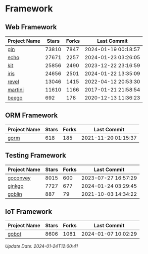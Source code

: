 # Framework

## Web Framework
| Project Name | Stars | Forks | Last Commit |
| ------------ | ----- | ----- | ----------- |
| [gin](https://github.com/gin-gonic/gin) | 73810 | 7847 | 2024-01-19 00:18:57 |
| [echo](https://github.com/labstack/echo) | 27671 | 2257 | 2024-01-23 03:26:05 |
| [kit](https://github.com/go-kit/kit) | 25856 | 2490 | 2023-12-22 23:16:59 |
| [iris](https://github.com/kataras/iris) | 24656 | 2501 | 2024-01-22 13:35:09 |
| [revel](https://github.com/revel/revel) | 13046 | 1415 | 2022-04-12 20:53:30 |
| [martini](https://github.com/go-martini/martini) | 11610 | 1166 | 2017-01-21 21:58:54 |
| [beego](https://github.com/astaxie/beego) | 692 | 178 | 2020-12-13 11:36:23 |

## ORM Framework
| Project Name | Stars | Forks | Last Commit |
| ------------ | ----- | ----- | ----------- |
| [gorm](https://github.com/jinzhu/gorm) | 618 | 185 | 2021-11-20 01:15:37 |

## Testing Framework
| Project Name | Stars | Forks | Last Commit |
| ------------ | ----- | ----- | ----------- |
| [goconvey](https://github.com/smartystreets/goconvey) | 8015 | 600 | 2023-07-27 16:57:29 |
| [ginkgo](https://github.com/onsi/ginkgo) | 7727 | 677 | 2024-01-24 03:29:45 |
| [goblin](https://github.com/franela/goblin) | 887 | 79 | 2021-10-03 14:34:22 |

## IoT Framework
| Project Name | Stars | Forks | Last Commit |
| ------------ | ----- | ----- | ----------- |
| [gobot](https://github.com/hybridgroup/gobot) | 8606 | 1081 | 2024-01-07 10:02:29 |

*Update Date: 2024-01-24T12:00:41*